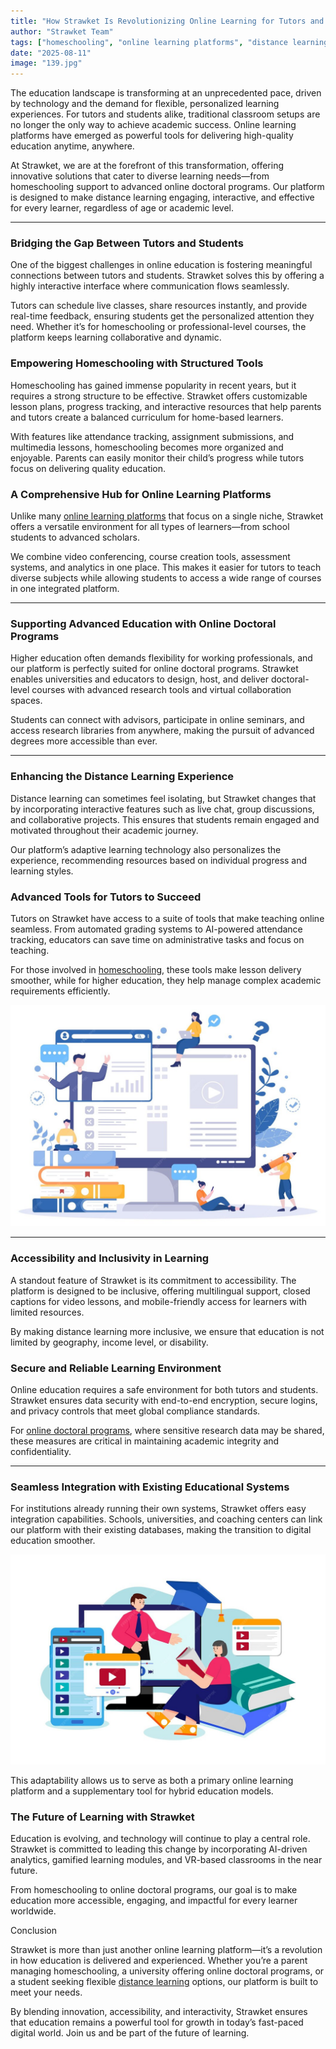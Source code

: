 ```yaml
---
title: "How Strawket Is Revolutionizing Online Learning for Tutors and Students"
author: "Strawket Team"
tags: ["homeschooling", "online learning platforms", "distance learning"]
date: "2025-08-11"
image: "139.jpg"
---
```



The education landscape is transforming at an unprecedented pace, driven by technology and the demand for flexible, personalized learning experiences. For tutors and students alike, traditional classroom setups are no longer the only way to achieve academic success. Online learning platforms have emerged as powerful tools for delivering high-quality education anytime, anywhere.

At Strawket, we are at the forefront of this transformation, offering innovative solutions that cater to diverse learning needs—from homeschooling support to advanced online doctoral programs. Our platform is designed to make distance learning engaging, interactive, and effective for every learner, regardless of age or academic level.

---

### Bridging the Gap Between Tutors and Students

One of the biggest challenges in online education is fostering meaningful connections between tutors and students. Strawket solves this by offering a highly interactive interface where communication flows seamlessly.

Tutors can schedule live classes, share resources instantly, and provide real-time feedback, ensuring students get the personalized attention they need. Whether it’s for homeschooling or professional-level courses, the platform keeps learning collaborative and dynamic.

### Empowering Homeschooling with Structured Tools

Homeschooling has gained immense popularity in recent years, but it requires a strong structure to be effective. Strawket offers customizable lesson plans, progress tracking, and interactive resources that help parents and tutors create a balanced curriculum for home-based learners.

With features like attendance tracking, assignment submissions, and multimedia lessons, homeschooling becomes more organized and enjoyable. Parents can easily monitor their child’s progress while tutors focus on delivering quality education.

### A Comprehensive Hub for Online Learning Platforms

Unlike many [online learning platforms](https://strawket.com/) that focus on a single niche, Strawket offers a versatile environment for all types of learners—from school students to advanced scholars.

We combine video conferencing, course creation tools, assessment systems, and analytics in one place. This makes it easier for tutors to teach diverse subjects while allowing students to access a wide range of courses in one integrated platform.

---

### Supporting Advanced Education with Online Doctoral Programs

Higher education often demands flexibility for working professionals, and our platform is perfectly suited for online doctoral programs. Strawket enables universities and educators to design, host, and deliver doctoral-level courses with advanced research tools and virtual collaboration spaces.

Students can connect with advisors, participate in online seminars, and access research libraries from anywhere, making the pursuit of advanced degrees more accessible than ever.

---

### Enhancing the Distance Learning Experience

Distance learning can sometimes feel isolating, but Strawket changes that by incorporating interactive features such as live chat, group discussions, and collaborative projects. This ensures that students remain engaged and motivated throughout their academic journey.

Our platform’s adaptive learning technology also personalizes the experience, recommending resources based on individual progress and learning styles.

### Advanced Tools for Tutors to Succeed

Tutors on Strawket have access to a suite of tools that make teaching online seamless. From automated grading systems to AI-powered attendance tracking, educators can save time on administrative tasks and focus on teaching.

For those involved in [homeschooling](https://strawket.com/academies), these tools make lesson delivery smoother, while for higher education, they help manage complex academic requirements efficiently.

![Image 138](https://raw.githubusercontent.com/premierchessacademy/strawket-content/main/images/138.jpg)

---

### Accessibility and Inclusivity in Learning

A standout feature of Strawket is its commitment to accessibility. The platform is designed to be inclusive, offering multilingual support, closed captions for video lessons, and mobile-friendly access for learners with limited resources.

By making distance learning more inclusive, we ensure that education is not limited by geography, income level, or disability.

### Secure and Reliable Learning Environment

Online education requires a safe environment for both tutors and students. Strawket ensures data security with end-to-end encryption, secure logins, and privacy controls that meet global compliance standards.

For [online doctoral programs](https://strawket.com/), where sensitive research data may be shared, these measures are critical in maintaining academic integrity and confidentiality.

---

### Seamless Integration with Existing Educational Systems

For institutions already running their own systems, Strawket offers easy integration capabilities. Schools, universities, and coaching centers can link our platform with their existing databases, making the transition to digital education smoother.

![Image 137](https://raw.githubusercontent.com/premierchessacademy/strawket-content/main/images/137.jpg)

This adaptability allows us to serve as both a primary online learning platform and a supplementary tool for hybrid education models.

### The Future of Learning with Strawket

Education is evolving, and technology will continue to play a central role. Strawket is committed to leading this change by incorporating AI-driven analytics, gamified learning modules, and VR-based classrooms in the near future.

From homeschooling to online doctoral programs, our goal is to make education more accessible, engaging, and impactful for every learner worldwide.

Conclusion

Strawket is more than just another online learning platform—it’s a revolution in how education is delivered and experienced. Whether you’re a parent managing homeschooling, a university offering online doctoral programs, or a student seeking flexible [distance learning](https://strawket.com/) options, our platform is built to meet your needs.

By blending innovation, accessibility, and interactivity, Strawket ensures that education remains a powerful tool for growth in today’s fast-paced digital world. Join us and be part of the future of learning.

